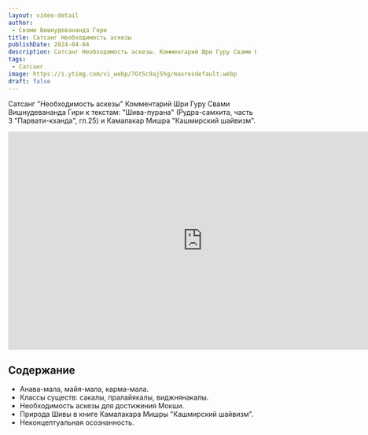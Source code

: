 ```yaml
---
layout: video-detail
author:
 - Свами Вишнудевананда Гири
title: Сатсанг Необходимость аскезы
publishDate: 2024-04-04
description: Сатсанг Необходимость аскезы. Комментарий Шри Гуру Свами Вишнудевананда Гири к текстам  "Шива-пурана" (Рудра-самхита, часть 3 "Парвати-кханда", гл.25) и Камалакар Мишра "Кашмирский шайвизм".
tags: 
 - Сатсанг
image: https://i.ytimg.com/vi_webp/7GtSc9ajShg/maxresdefault.webp
draft: false
---
```


 Сатсанг "Необходимость аскезы"
Комментарий Шри Гуру Свами Вишнудевананда Гири к текстам: "Шива-пурана" (Рудра-самхита, часть 3 "Парвати-кханда", гл.25) и Камалакар Мишра "Кашмирский шайвизм".

<iframe width="790" height="444" src="https://www.youtube.com/embed/7GtSc9ajShg" frameborder="0" allowfullscreen=""></iframe> 

## Содержание

- Анава-мала, майя-мала, карма-мала.
- Классы существ: сакалы, пралайякалы, виджнянакалы.
- Необходимость аскезы для достижения Мокши.
- Природа Шивы в книге Камалакара Мишры "Кашмирский шайвизм".
- Неконцептуальная осознанность.
